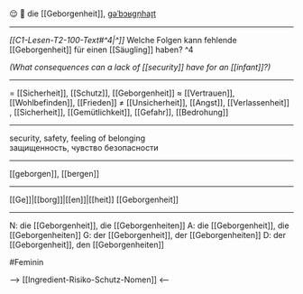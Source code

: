 😌 🔴 die [[Geborgenheit]], [ɡəˈbɔʁɡn̩haɪ̯t](https://youglish.com/pronounce/Geborgenheit/german)

---
*[[C1-Lesen-T2-100-Text#^4|^]]* Welche Folgen kann fehlende [[Geborgenheit]] für einen [[Säugling]] haben? ^4

*(What consequences can a lack of [[security]] have for an [[infant]]?)*


---
= [[Sicherheit]], [[Schutz]], [[Geborgenheit]]
≈ [[Vertrauen]], [[Wohlbefinden]], [[Frieden]]
≠ [[Unsicherheit]], [[Angst]], [[Verlassenheit]]
, [[Sicherheit]], [[Gemütlichkeit]], [[Gefahr]], [[Bedrohung]]


---
security, safety, feeling of belonging  
защищенность, чувство безопасности

---
[[geborgen]], [[bergen]]

---
[[Ge]]|[[borg]]|[[en]]|[[heit]]
[[Geborgenheit]]


---
N: die [[Geborgenheit]], die [[Geborgenheiten]]
A: die [[Geborgenheit]], die [[Geborgenheiten]]
G: der [[Geborgenheit]], der [[Geborgenheiten]]
D: der [[Geborgenheit]], den [[Geborgenheiten]]

#Feminin 


--> [[Ingredient-Risiko-Schutz-Nomen]] <--
